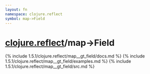 ```yaml
---
layout: fn
namespace: clojure.reflect
symbol: map->Field
---
```


# [clojure.reflect](../)/map->Field

{% include 1.5.1/clojure.reflect/map__gt_field/docs.md %}
{% include 1.5.1/clojure.reflect/map__gt_field/examples.md %}
{% include 1.5.1/clojure.reflect/map__gt_field/src.md %}

